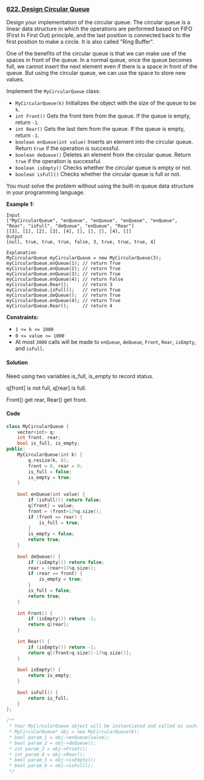 ### [622. Design Circular Queue](https://leetcode.com/problems/design-circular-queue/)

Design your implementation of the circular queue. The circular queue is a linear data structure in which the operations are performed based on FIFO (First In First Out) principle, and the last position is connected back to the first position to make a circle. It is also called "Ring Buffer".

One of the benefits of the circular queue is that we can make use of the spaces in front of the queue. In a normal queue, once the queue becomes full, we cannot insert the next element even if there is a space in front of the queue. But using the circular queue, we can use the space to store new values.

Implement the `MyCircularQueue` class:

- `MyCircularQueue(k)` Initializes the object with the size of the queue to be `k`.
- `int Front()` Gets the front item from the queue. If the queue is empty, return `-1`.
- `int Rear()` Gets the last item from the queue. If the queue is empty, return `-1`.
- `boolean enQueue(int value)` Inserts an element into the circular queue. Return `true` if the operation is successful.
- `boolean deQueue()` Deletes an element from the circular queue. Return `true` if the operation is successful.
- `boolean isEmpty()` Checks whether the circular queue is empty or not.
- `boolean isFull()` Checks whether the circular queue is full or not.

You must solve the problem without using the built-in queue data structure in your programming language. 

 

**Example 1:**

```
Input
["MyCircularQueue", "enQueue", "enQueue", "enQueue", "enQueue", "Rear", "isFull", "deQueue", "enQueue", "Rear"]
[[3], [1], [2], [3], [4], [], [], [], [4], []]
Output
[null, true, true, true, false, 3, true, true, true, 4]

Explanation
MyCircularQueue myCircularQueue = new MyCircularQueue(3);
myCircularQueue.enQueue(1); // return True
myCircularQueue.enQueue(2); // return True
myCircularQueue.enQueue(3); // return True
myCircularQueue.enQueue(4); // return False
myCircularQueue.Rear();     // return 3
myCircularQueue.isFull();   // return True
myCircularQueue.deQueue();  // return True
myCircularQueue.enQueue(4); // return True
myCircularQueue.Rear();     // return 4
```

 

**Constraints:**

- `1 <= k <= 1000`
- `0 <= value <= 1000`
- At most `3000` calls will be made to `enQueue`, `deQueue`, `Front`, `Rear`, `isEmpty`, and `isFull`.

#### Solution

Need using two variables is_full, is_empty to record status.

q[front] is not full, q[rear] is full.

Front() get rear, Rear() get front.

#### Code

```c++
class MyCircularQueue {
    vector<int> q;
    int front, rear;
    bool is_full, is_empty;
public:
    MyCircularQueue(int k) {
        q.resize(k, 0);
        front = 0, rear = 0;
        is_full = false;
        is_empty = true;
    }
    
    bool enQueue(int value) {
        if (isFull()) return false;
        q[front] = value;
        front = (front+1)%q.size();
        if (front == rear) {
            is_full = true;
        }
        is_empty = false;
        return true;
    }
    
    bool deQueue() {
        if (isEmpty()) return false;
        rear = (rear+1)%q.size();
        if (rear == front) {
            is_empty = true;
        }
        is_full = false;
        return true;
    }
    
    int Front() {
        if (isEmpty()) return -1;
        return q[rear];
    }
    
    int Rear() {
        if (isEmpty()) return -1;
        return q[(front+q.size()-1)%q.size()];
    }
    
    bool isEmpty() {
        return is_empty;
    }
    
    bool isFull() {
        return is_full;
    }
};

/**
 * Your MyCircularQueue object will be instantiated and called as such:
 * MyCircularQueue* obj = new MyCircularQueue(k);
 * bool param_1 = obj->enQueue(value);
 * bool param_2 = obj->deQueue();
 * int param_3 = obj->Front();
 * int param_4 = obj->Rear();
 * bool param_5 = obj->isEmpty();
 * bool param_6 = obj->isFull();
 */
```




